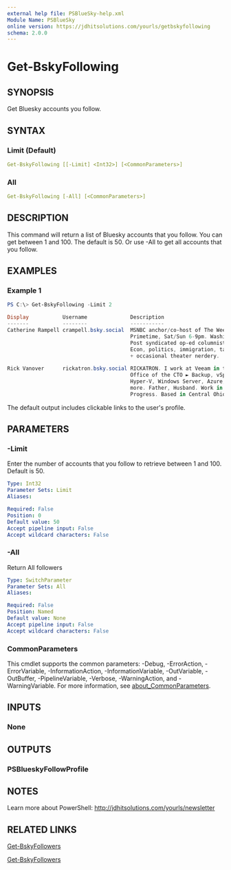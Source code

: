 ```yaml
---
external help file: PSBlueSky-help.xml
Module Name: PSBlueSky
online version: https://jdhitsolutions.com/yourls/getbskyfollowing
schema: 2.0.0
---
```


# Get-BskyFollowing

## SYNOPSIS

Get Bluesky accounts you follow.

## SYNTAX

### Limit (Default)

```yaml
Get-BskyFollowing [[-Limit] <Int32>] [<CommonParameters>]
```

### All

```yaml
Get-BskyFollowing [-All] [<CommonParameters>]
```

## DESCRIPTION

This command will return a list of Bluesky accounts that you follow. You can get between 1 and 100. The default is 50. Or use -All to get all accounts that you follow.

## EXAMPLES

### Example 1

```powershell
PS C:\> Get-BskyFollowing -Limit 2

Display           Username              Description
-------           --------              -----------
Catherine Rampell crampell.bsky.social  MSNBC anchor/co-host of The Weekend:
                                        Primetime, Sat/Sun 6-9pm. Washington
                                        Post syndicated op-ed columnist.
                                        Econ, politics, immigration, tax, etc.
                                        + occasional theater nerdery.
                                       
Rick Vanover      rickatron.bsky.social RICKATRON. I work at Veeam in the
                                        Office of the CTO ► Backup, vSphere,
                                        Hyper-V, Windows Server, Azure, AWS +
                                        more. Father, Husband. Work in
                                        Progress. Based in Central Ohio, USA.
```

The default output includes clickable links to the user's profile.

## PARAMETERS

### -Limit

Enter the number of accounts that you follow to retrieve between 1 and 100.
Default is 50.

```yaml
Type: Int32
Parameter Sets: Limit
Aliases:

Required: False
Position: 0
Default value: 50
Accept pipeline input: False
Accept wildcard characters: False
```

### -All

Return All followers

```yaml
Type: SwitchParameter
Parameter Sets: All
Aliases:

Required: False
Position: Named
Default value: None
Accept pipeline input: False
Accept wildcard characters: False
```

### CommonParameters

This cmdlet supports the common parameters: -Debug, -ErrorAction, -ErrorVariable, -InformationAction, -InformationVariable, -OutVariable, -OutBuffer, -PipelineVariable, -Verbose, -WarningAction, and -WarningVariable. For more information, see [about_CommonParameters](http://go.microsoft.com/fwlink/?LinkID=113216).

## INPUTS

### None

## OUTPUTS

### PSBlueskyFollowProfile

## NOTES

Learn more about PowerShell: http://jdhitsolutions.com/yourls/newsletter

## RELATED LINKS

[Get-BskyFollowers](Get-BskyFollowers.md)

[Get-BskyFollowers](Get-BskyFollowers.md)
